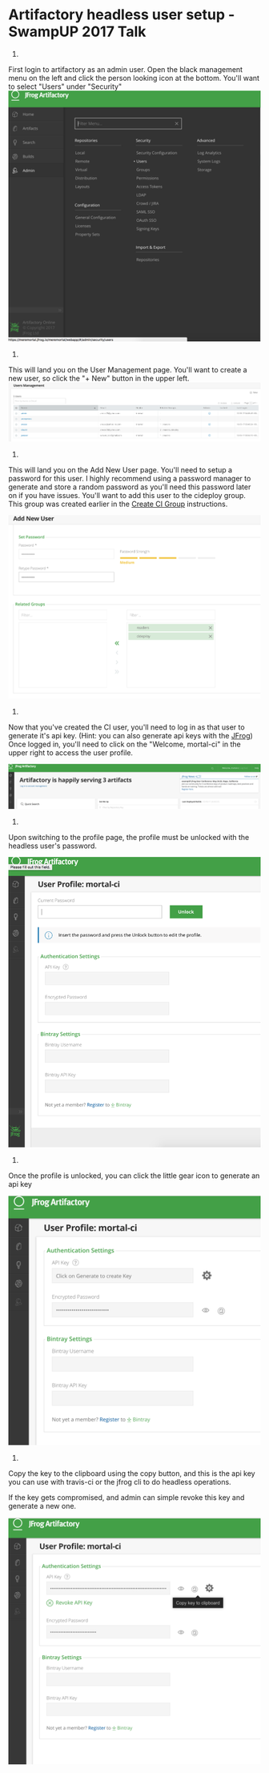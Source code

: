 # Artifactory headless user setup - SwampUP 2017 Talk

1.

First login to artifactory as an admin user.
Open the black management menu on the left and click the person looking icon at the bottom.
You'll want to select "Users" under "Security"
![Admin Menu](/images/1-AdminMenu.png)

1. 

This will land you on the User Management page.
You'll want to create a new user, so click the "+ New" button in the upper left.
![Users Management](/images/2-UsersManagement.png)

1.

This will land you on the Add New User page.
You'll need to setup a password for this user.
I highly recommend using a password manager to generate and store a random password
as you'll need this password later on if you have issues.
You'll want to add this user to the cideploy group.
This group was created earlier in the [Create CI Group](CreateCIGroup.md) instructions.

![Add New User](/images/3-AddNewUser.png)

1.

Now that you've created the CI user, you'll need to log in as that user to generate it's api key.
(Hint: you can also generate api keys with the [JFrog](https://www.jfrog.com/confluence/display/CLI/JFrog+CLI))
Once logged in, you'll need to click on the "Welcome, mortal-ci" in the upper right to access the user profile.

![Login As Ci User](/images/4-LoginAsCiUser.png)

1.

Upon switching to the profile page, the profile must be unlocked with the headless user's password.

![Unlock Profile](/images/5-UnlockProfile.png)

1.

Once the profile is unlocked, you can click the little gear icon to generate an api key

![Generate Api Key](/images/6-GenerateApiKey.png)

1.

Copy the key to the clipboard using the copy button, and this is the api key you can use with travis-ci or the jfrog cli
to do headless operations.

If the key gets compromised, and admin can simple revoke this key and generate a new one.

![Copy Key to clipboard](/images/7-CopyKey.png)
